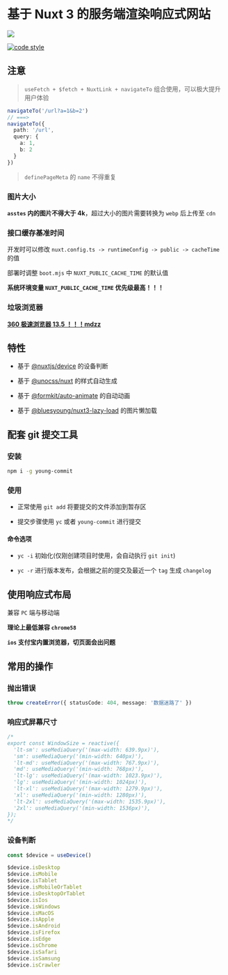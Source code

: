 # 基于 Nuxt 3 的服务端渲染响应式网站


[![](https://img.shields.io/badge/Author-BluesYoung--web-blue)](https://gitee.com/BluesYoung-web)

[![code style](https://antfu.me/badge-code-style.svg)](https://github.com/antfu/eslint-config)

## 注意

> `useFetch + $fetch + NuxtLink + navigateTo` 组合使用，可以极大提升用户体验

```ts
navigateTo('/url?a=1&b=2')
// ===>
navigateTo({
  path: '/url',
  query: {
    a: 1,
    b: 2
  }
})
```

> `definePageMeta` 的 `name` 不得重复

### 图片大小

**`asstes` 内的图片不得大于 4k**，超过大小的图片需要转换为 `webp` 后上传至 `cdn`

### 接口缓存基准时间

开发时可以修改 `nuxt.config.ts -> runtimeConfig -> public -> cacheTime` 的值

部署时调整 `boot.mjs` 中 `NUXT_PUBLIC_CACHE_TIME` 的默认值

**系统环境变量 `NUXT_PUBLIC_CACHE_TIME` 优先级最高！！！**

### 垃圾浏览器

[**360 极速浏览器 13.5 ！！！mdzz**](https://bbs.360.cn/thread-15913525-1-1.html)

## 特性

- 基于 [@nuxtjs/device](https://github.com/nuxt-modules/device) 的设备判断

- 基于 [@unocss/nuxt](https://github.com/unocss/unocss) 的样式自动生成

- 基于 [@formkit/auto-animate](https://auto-animate.formkit.com/#usage-vue) 的自动动画

- 基于 [@bluesyoung/nuxt3-lazy-load](https://www.npmjs.com/package/@bluesyoung/nuxt3-lazy-load) 的图片懒加载

## 配套 git 提交工具

### 安装

```bash
npm i -g young-commit
```

### 使用


- 正常使用 `git add` 将要提交的文件添加到暂存区

- 提交步骤使用 `yc` 或者 `young-commit` 进行提交

#### 命令选项

- `yc -i` 初始化(仅刚创建项目时使用，会自动执行 `git init`)

- `yc -r` 进行版本发布，会根据之前的提交及最近一个 `tag` 生成 `changelog`


## 使用响应式布局

兼容 `PC` 端与移动端

**理论上最低兼容 `chrome58`**

**`ios` 支付宝内置浏览器，切页面会出问题**

## 常用的操作

### 抛出错误

```ts
throw createError({ statusCode: 404, message: '数据迷路了' })
```

### 响应式屏幕尺寸


```ts
/*
export const WindowSize = reactive({
  'lt-sm': useMediaQuery('(max-width: 639.9px)'),
  'sm': useMediaQuery('(min-width: 640px)'),
  'lt-md': useMediaQuery('(max-width: 767.9px)'),
  'md': useMediaQuery('(min-width: 768px)'),
  'lt-lg': useMediaQuery('(max-width: 1023.9px)'),
  'lg': useMediaQuery('(min-width: 1024px)'),
  'lt-xl': useMediaQuery('(max-width: 1279.9px)'),
  'xl': useMediaQuery('(min-width: 1280px)'),
  'lt-2xl': useMediaQuery('(max-width: 1535.9px)'),
  '2xl': useMediaQuery('(min-width: 1536px)'),
});
*/
```

### 设备判断

```ts
const $device = useDevice()

$device.isDesktop
$device.isMobile
$device.isTablet
$device.isMobileOrTablet
$device.isDesktopOrTablet
$device.isIos
$device.isWindows
$device.isMacOS
$device.isApple
$device.isAndroid
$device.isFirefox
$device.isEdge
$device.isChrome
$device.isSafari
$device.isSamsung
$device.isCrawler
```